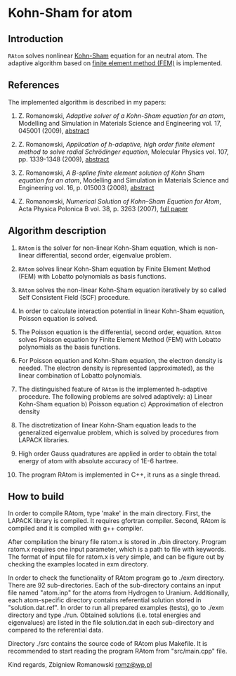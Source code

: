 # Kohn-Sham for atom

## Introduction

`RAtom` solves nonlinear [Kohn-Sham](https://en.wikipedia.org/wiki/Kohn%E2%80%93Sham_equations) equation for an neutral atom.
The adaptive algorithm based on [finite element method (FEM)](https://en.wikipedia.org/wiki/Finite_element_method) is implemented.

## References

The implemented algorithm is described in my papers:

1. Z. Romanowski, *Adaptive solver of a Kohn-Sham equation for an atom*,
   Modelling and Simulation in Materials Science and Engineering vol. 17, 045001 (2009), [abstract](https://iopscience.iop.org/article/10.1088/0965-0393/17/4/045001/meta)
   
2. Z. Romanowski, *Application of h-adaptive, high order finite 
   element method to solve radial Schrödinger equation*,
   Molecular Physics vol. 107, pp. 1339-1348  (2009), [abstract](https://www.tandfonline.com/doi/abs/10.1080/00268970902873554)

3. Z. Romanowski, *A B-spline finite element solution of Kohn Sham equation for an atom*,
   Modelling and Simulation in Materials Science and Engineering vol. 16, p. 015003 (2008),
   [abstract](http://iopscience.iop.org/article/10.1088/0965-0393/16/1/015003/meta)

4. Z. Romanowski, *Numerical Solution of Kohn–Sham Equation for Atom*,
   Acta Physica Polonica B vol. 38, p. 3263 (2007),
   [full paper](http://www.actaphys.uj.edu.pl/fulltext?series=Reg&vol=38&page=3263)


## Algorithm description 

1. `RAtom` is the solver for non-linear Kohn-Sham equation, which is
   non-linear differential, second order, eigenvalue problem.

3. `RAtom` solves linear Kohn-Sham equation by Finite Element Method (FEM)
   with Lobatto polynomials as basis functions.

4. `RAtom` solves the non-linear Kohn-Sham equation iteratively
   by so called Self Consistent Field (SCF) procedure.

5. In order to calculate interaction potential in linear Kohn-Sham equation,
   Poisson equation is solved.

6. The Poisson equation is the differential, second order, equation.
   `RAtom `solves Poisson equation by Finite Element Method (FEM) with
   Lobatto polynomials as the basis functions.

7. For Poisson equation and Kohn-Sham equation, the electron density is needed.
   The electron density is represented (approximated), as the linear
   combination of Lobatto polynomials.

8. The distinguished feature of `RAtom` is the implemented h-adaptive procedure.
   The following problems are solved adaptively:
      a) Linear Kohn-Sham equation
      b) Poisson equation
      c) Approximation of electron density

9. The disctretization of linear Kohn-Sham equation leads to the generalized eigenvalue problem,
   which is solved by procedures from LAPACK libraries.

10. High order Gauss quadratures are applied in order to obtain 
    the total energy of atom with absolute accuracy of 1E-6 hartree.

11. The program RAtom is implemented in C++, it runs as a single thread. 


## How to build

In order to compile RAtom, type 'make' in the main directory.
First, the LAPACK library is compiled. It requires gfortran compiler.
Second, RAtom is compiled and it is compiled with g++ compiler.

After compilation the binary file ratom.x is stored in ./bin directory.
Program ratom.x requires one input parameter, which is a path to file
with keywords. The format of input file for ratom.x is very simple, and can be
figure out by checking the examples located in exm directory.

In order to check the functionality of RAtom program go to ./exm directory.
There are 92 sub-directories. Each of the sub-directory
contains an input file named "atom.inp" for the atoms from Hydrogen to Uranium.
Additionally, each atom-specific directory contains referential solution stored in
"solution.dat.ref". 
In order to run all prepared examples (tests), go to ./exm directory and type ./run.
Obtained solutions (i.e. total energies and eigenvalues) are listed
in the file solution.dat in each sub-directory and compared to the referential data.

Directory ./src contains the source code of RAtom plus Makefile. 
It is recommended to start reading the program RAtom
from "src/main.cpp" file.


Kind regards,
Zbigniew Romanowski
romz@wp.pl

